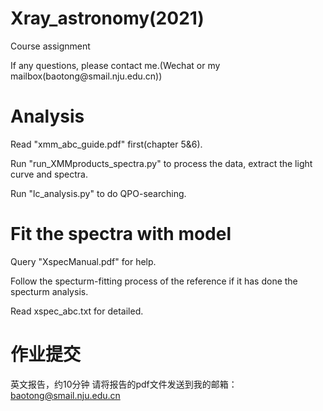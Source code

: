 # Xray_astronomy(2021)
Course assignment
</p>
If any questions, please contact me.(Wechat or my mailbox(baotong@smail.nju.edu.cn))

# Analysis 
Read "xmm_abc_guide.pdf" first(chapter 5&6).

Run "run_XMMproducts_spectra.py" to process the data, extract the light curve and spectra.

Run "lc_analysis.py"  to do QPO-searching.


# Fit the spectra with model
Query "XspecManual.pdf" for help.

Follow the specturm-fitting process of the reference if it has done the specturm analysis.

Read xspec_abc.txt for detailed.

# 作业提交
英文报告，约10分钟
请将报告的pdf文件发送到我的邮箱：baotong@smail.nju.edu.cn







